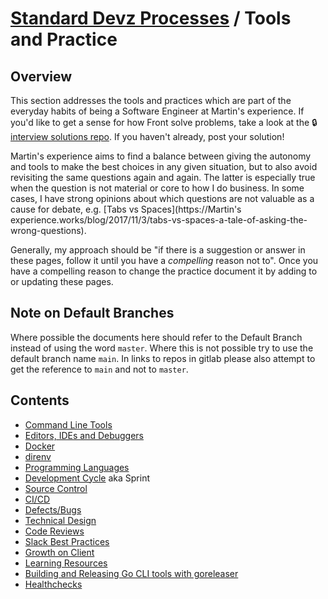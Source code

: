 # [Standard Devz Processes](../README.md) / Tools and Practice

## Overview

This section addresses the tools and practices which are part of the everyday habits of being a Software Engineer at Martin's experience. If you'd like to get a sense for how Front solve problems, take a look at the 🔒[interview solutions repo](https://gitlab.com/webmaeistro/interview-solutions). If you haven't already, post your solution!

Martin's experience aims to find a balance between giving the autonomy and tools to make the best choices in any given situation, but to also avoid revisiting the same questions again and again. The latter is especially true when the question is not material or core to how I do business. In some cases, I have strong opinions about which questions are not valuable as a cause for debate, e.g. [Tabs vs Spaces](https://Martin's experience.works/blog/2017/11/3/tabs-vs-spaces-a-tale-of-asking-the-wrong-questions).

Generally, my approach should be "if there is a suggestion or answer in these pages, follow it until you have a *compelling* reason not to". Once you have a compelling reason to change the practice document it by adding to or updating these pages.

## Note on Default Branches

Where possible the documents here should refer to the Default Branch instead of using the word `master`. Where this
is not possible try to use the default branch name `main`. In links to repos in gitlab please also attempt to get
the reference to `main` and not to `master`.

## Contents

* [Command Line Tools](./command-line-tools/README.md)
* [Editors, IDEs and Debuggers](./eid/README.md)
* [Docker](./docker/README.md)
* [direnv](./direnv/README.md)
* [Programming Languages](./languages/README.md)
* [Development Cycle](./cycle/README.md) aka Sprint
* [Source Control](./vcs/README.md)
* [CI/CD](./cicd/README.md)
* [Defects/Bugs](./bugs/README.md)
* [Technical Design](./technical-design/README.md)
* [Code Reviews](./code-reviews/README.md)
* [Slack Best Practices](./slack/README.md)
* [Growth on Client](./growth/README.md)
* [Learning Resources](./learning/README.md)
* [Building and Releasing Go CLI tools with goreleaser](./command-line-tools/HOW2GORELEASER.md)
* [Healthchecks](./healthcheck/README.md)
